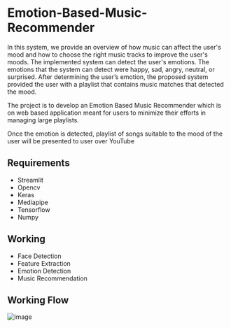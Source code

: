 # Emotion-Based-Music-Recommender
 In this system, we provide an overview of how music can affect the user's mood and how to choose the right  music tracks  to improve the  user's moods.
  The implemented  system can detect  the user's  emotions. The emotions that the system can detect were happy, sad, angry, neutral, or surprised. After determining the user’s emotion, the proposed system provided the user with a playlist that contains music matches that detected the mood.
  
   The project is to develop an Emotion Based Music Recommender  which  is on web based application meant for users to minimize their efforts in managing large playlists.

   Once the emotion is detected, playlist of songs suitable to the mood of the user will be presented to user over YouTube

## Requirements
* Streamlit
* Opencv
* Keras
* Mediapipe
* Tensorflow
* Numpy

## Working
* Face Detection
* Feature Extraction
* Emotion Detection
* Music Recommendation

## Working Flow
![image](https://github.com/gurpreettalwar89/Emotion-Based-Music-Recommender/assets/108017466/0ef4418e-0c0f-49a8-bb7a-69376ce4a26d)
